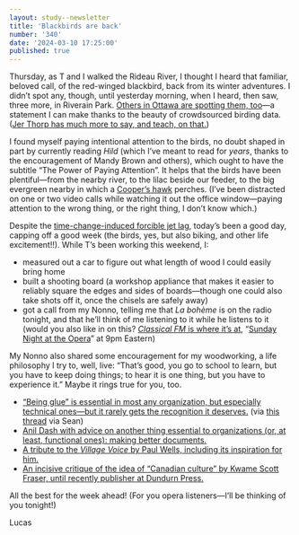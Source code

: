 ```yaml
---
layout: study--newsletter
title: 'Blackbirds are back'
number: '340'
date: '2024-03-10 17:25:00'
published: true
---
```


Thursday, as T and I walked the Rideau River, I thought I heard that familiar, beloved call, of the red-winged blackbird, back from its winter adventures. I didn’t spot any, though, until yesterday morning, when I heard, then saw, three more, in Riverain Park. [Others in Ottawa are spotting them, too](https://ebird.org/canada/species/rewbla/CA-ON-OT)—a statement I can make thanks to the beauty of crowdsourced birding data. ([Jer Thorp has much more to say, and teach, on that.](https://blprnt.medium.com/from-binoculars-to-binomials-birding-and-data-viz-together-at-last-136a281faf97))

I found myself paying intentional attention to the birds, no doubt shaped in part by currently reading _Hild_ (which I’ve meant to read for _years_, thanks to the encouragement of Mandy Brown and others), which ought to have the subtitle “The Power of Paying Attention”. It helps that the birds have been plentiful—from the nearby river, to the lilac beside our feeder, to the big evergreen nearby in which a [Cooper’s hawk](https://ebird.org/species/coohaw/CA-ON-OT) perches. (I’ve been distracted on one or two video calls while watching it out the office window—paying attention to the wrong thing, or the right thing, I don’t know which.)

Despite the [time-change-induced forcible jet lag](https://everythingchanges.us/blog/psa-on-dst/), today’s been a good day, capping off a good week (the birds, yes, but also biking, and other life excitement!!). While T’s been working this weekend, I:

- measured out a car to figure out what length of wood I could easily bring home
- built a shooting board (a workshop appliance that makes it easier to reliably square the edges and sides of boards—though one could also take shots off it, once the chisels are safely away)
- got a call from my Nonno, telling me that _La bohème_ is on the radio tonight, and that he’ll think of me listening to it while he listens to it (would you also like in on this? [_Classical FM_ is where it’s at](https://classicalfm.ca/), “[Sunday Night at the Opera](https://www.classicalfm.ca/shows/sunday-night-at-the-opera/)” at 9pm Eastern)

My Nonno also shared some encouragement for my woodworking, a life philosophy I try to, well, live: “That’s good, you go to school to learn, but you have to keep doing things; to hear it is one thing, but you have to experience it.” Maybe it rings true for you, too.

- [“Being glue” is essential in most any organization, but especially technical ones—but it rarely gets the recognition it deserves.](https://noidea.dog/glue) (via [this thread](https://hachyderm.io/@cornazano/112046394266401072) via Sean)
- [Anil Dash with advice on another thing essential to organizations (or, at least, functional ones): making better documents.](https://www.anildash.com/2024/03/10/make-better-documents/)
- [A tribute to the _Village Voice_ by Paul Wells, including its inspiration for him.](https://paulwells.substack.com/p/finding-your-voice)
- [An incisive critique of the idea of “Canadian culture” by Kwame Scott Fraser, until recently publisher at Dundurn Press.](https://shush.substack.com/p/terminal-decline)

All the best for the week ahead! (For you opera listeners—I’ll be thinking of you tonight!)

Lucas